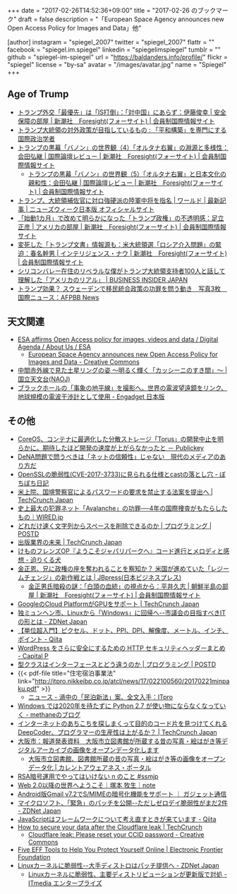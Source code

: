 +++
date = "2017-02-26T14:52:36+09:00"
title = "2017-02-26 のブックマーク"
draft = false
description = "「European Space Agency announces new Open Access Policy for Images and Data」他"

[author]
  instagram = "spiegel_2007"
  twitter = "spiegel_2007"
  flattr = ""
  facebook = "spiegel.im.spiegel"
  linkedin = "spiegelimspiegel"
  tumblr = ""
  github = "spiegel-im-spiegel"
  url = "https://baldanders.info/profile/"
  flickr = "spiegel"
  license = "by-sa"
  avatar = "/images/avatar.jpg"
  name = "Spiegel"
+++

## Age of Trump

- [トランプ外交「最優先」は「IS打倒」：「対中国」にあらず：伊藤俊幸 | 安全保障の部屋 | 新潮社　Foresight(フォーサイト) | 会員制国際情報サイト](http://www.fsight.jp/articles/-/42028)
- [トランプ大統領の対外政策が目指しているもの : 「平和構築」を専門にする国際政治学者](http://shinodahideaki.blog.jp/archives/13998313.html)
- [トランプの黒幕「バノン」の世界観（4）「オルタナ右翼」の淵源と多様性：会田弘継 | 国際論壇レビュー | 新潮社　Foresight(フォーサイト) | 会員制国際情報サイト](http://www.fsight.jp/articles/-/42017)
    - [トランプの黒幕「バノン」の世界観（5）「オルタナ右翼」と日本文化の親和性：会田弘継 | 国際論壇レビュー | 新潮社　Foresight(フォーサイト) | 会員制国際情報サイト](http://www.fsight.jp/articles/-/42035)
- [トランプ、大統領補佐官に対ロ強硬派の陸軍中将を指名 | ワールド | 最新記事 | ニューズウィーク日本版 オフィシャルサイト](http://www.newsweekjapan.jp/stories/world/2017/02/post-7023.php)
- [「始動1カ月」で改めて明らかになった「トランプ政権」の不透明感：足立正彦 | アメリカの部屋 | 新潮社　Foresight(フォーサイト) | 会員制国際情報サイト](http://www.fsight.jp/articles/-/42033)
- [変死した「トランプ文書」情報源も：米大統領選「ロシア介入問題」の緊迫：春名幹男 | インテリジェンス・ナウ | 新潮社　Foresight(フォーサイト) | 会員制国際情報サイト](http://www.fsight.jp/articles/-/42038)
- [シリコンバレー在住のリベラルな僕がトランプ大統領支持者100人と話して理解した「アメリカのリアル」 | BUSINESS INSIDER JAPAN](https://www.businessinsider.jp/post-1067)
- [トランプ効果？ スウェーデンで移民統合政策の功罪を問う動き　写真3枚　国際ニュース：AFPBB News](http://www.afpbb.com/articles/-/3118980)

## 天文関連

- [ESA affirms Open Access policy for images, videos and data / Digital Agenda / About Us / ESA](http://www.esa.int/About_Us/Digital_Agenda/ESA_affirms_Open_Access_policy_for_images_videos_and_data)
    - [European Space Agency announces new Open Access Policy for Images and Data - Creative Commons](https://creativecommons.org/2017/02/21/esa-oa/)
- [中間赤外線で見た土星リングの姿 〜明るく輝く「カッシーニのすき間」〜 | 国立天文台(NAOJ)](http://www.nao.ac.jp/news/science/2017/20170224-subaru.html)
- [ブラックホールの「事象の地平線」を撮影へ。世界の電波望遠鏡をリンク、地球規模の電波干渉計として使用 - Engadget 日本版](http://japanese.engadget.com/2017/02/21/4-a/)

## その他

- [CoreOS、コンテナに最適化した分散ストレージ「Torus」の開発中止を明らかに。期待したほど開発の速度が上がらなかったと － Publickey](http://www.publickey1.jp/blog/17/coreostorus_1.html)
- [DeNA問題で問うべきは「ネットの信頼性」じゃない　現代のメディアのあり方だ](https://www.buzzfeed.com/daisukefuruta/curation-internet-and-media)
- [OpenSSLの脆弱性(CVE-2017-3733)に見られる仕様とcastの落とし穴 - ぼちぼち日記](http://jovi0608.hatenablog.com/entry/2017/02/20/122531)
- [米上院、国境警察官によるパスワードの要求を禁止する法案を提出へ | TechCrunch Japan](https://techcrunch.com/2017/02/20/wyden-letter-dhs-passwords-warrantless-border-searches/)
- [史上最大の犯罪ネット「Avalanche」の功罪──4年の国際捜査がもたらしたもの｜WIRED.jp](http://wired.jp/2017/02/20/took-4-years-take/)
- [どれだけ速く文字列からスペースを削除できるのか | プログラミング | POSTD](http://postd.cc/how-quickly-can-you-remove-spaces-from-a-string/)
- [出版業界の未来 | TechCrunch Japan](https://techcrunch.com/2017/02/20/whats-next-for-books/)
- [けものフレンズOP『ようこそジャパリパークへ』コード進行とメロディと感想 - 迫りくる犬](http://motcho2.hateblo.jp/entry/2017/02/21/152333)
- [金正恩、兄に政権の座を奪われることを察知か？ 米国が進めていた「レジームチェンジ」の新作戦とは | JBpress(日本ビジネスプレス)](http://jbpress.ismedia.jp/articles/-/49240)
    - [金正男氏暗殺の謎：「白頭の血統」の視点から：平井久志 | 朝鮮半島の部屋 | 新潮社　Foresight(フォーサイト) | 会員制国際情報サイト](http://www.fsight.jp/articles/-/42024)
- [GoogleのCloud PlatformがGPUをサポート | TechCrunch Japan](https://techcrunch.com/2017/02/21/google-launches-gpu-support-for-its-cloud-platform/)
- [独ミュンヘン市、Linuxから「Windows」に回帰へ--市議会の目指すべきITの形とは - ZDNet Japan](https://japan.zdnet.com/article/35096820/)
- [【単位超入門】ピクセル、ドット、PPI、DPI、解像度、メートル、インチ、ポイント - Qiita](http://qiita.com/7968/items/61a1deff80721f412096)
- [WordPress をさらに安全にするための HTTP セキュリティヘッダーまとめ - Capital P](https://capitalp.jp/2017/02/21/http-security-headers/)
- [型クラスはインターフェースとどう違うのか | プログラミング | POSTD](http://postd.cc/how_do_type_classes_differ_from_interfaces/)
- {{< pdf-file title="住宅宿泊事業法" link="http://itpro.nikkeibp.co.jp/atcl/news/17/022100560/20170221minpaku.pdf" >}}
    - [ニュース - 渦中の「民泊新法」案、全文入手：ITpro](http://itpro.nikkeibp.co.jp/atcl/news/17/022100560/?rt=nocnt)
- [Windows では2020年を待たずに Python 2.7 が使い物にならなくなっていく - methaneのブログ](http://methane.hatenablog.jp/entry/mysqlclient-python-no-2)
- [インターネットのあちこちを探しまくって目的のコード片を見つけてくれるDeepCoder、プログラマーの生産性は上がるか？ | TechCrunch Japan](https://techcrunch.com/2017/02/23/deepcoder-builds-programs-using-code-it-finds-lying-around/)
- [大阪市：報道発表資料　大阪市立図書館が所蔵する昔の写真・絵はがき等デジタルアーカイブの画像をオープンデータ化します](http://www.city.osaka.lg.jp/hodoshiryo/kyoiku/0000390304.html)
    - [大阪市立図書館、図書館所蔵の昔の写真・絵はがき等の画像をオープンデータ化 | カレントアウェアネス・ポータル](http://www.current.ndl.go.jp/node/33536)
- [RSA暗号運用でやってはいけない n のこと #ssmjp](https://www.slideshare.net/sonickun/rsa-n-ssmjp)
- [Web 2.0以降の世界へようこそ｜塚本 牧生｜note](https://note.mu/tsukamoto/n/n0148bd126d9c)
- [Android版Gmail v7.2でS/MIMEの暗号化機能をサポート ｜ ガジェット通信](http://getnews.jp/archives/1638152)
- [マイクロソフト、「緊急」のパッチを公開--ただしゼロデイ脆弱性がまだ2件 - ZDNet Japan](https://japan.zdnet.com/article/35096988/)
- [JavaScriptはフレームワークについて考え直すときが来ています - Qiita](http://qiita.com/rana_kualu/items/de6d3d3fd32dfd1c4672)
- [How to secure your data after the Cloudflare leak | TechCrunch](https://techcrunch.com/2017/02/24/how-to-secure-your-data-after-the-cloudflare-leak/)
    - [Cloudflare leak: Please reset your CCID password - Creative Commons](https://creativecommons.org/2017/02/24/cloudflare-reset-ccid-password/)
- [Five EFF Tools to Help You Protect Yourself Online | Electronic Frontier Foundation](https://www.eff.org/deeplinks/2016/09/five-eff-tools-help-you-protect-yourself-online)
- [Linuxカーネルに脆弱性--大手ディストロはパッチ提供へ - ZDNet Japan](https://japan.zdnet.com/article/35097100/)
    - [Linuxカーネルに脆弱性、主要ディストリビューションが更新版で対処 - ITmedia エンタープライズ](http://www.itmedia.co.jp/enterprise/articles/1702/24/news069.html)
